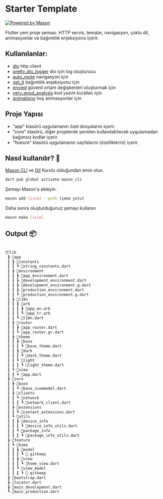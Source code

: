 # Starter Template

[![Powered by Mason](https://img.shields.io/endpoint?url=https%3A%2F%2Ftinyurl.com%2Fmason-badge)](https://github.com/felangel/mason)

Flutter yeni proje şeması. HTTP servis, temalar, navigasyon, çoklu dil, animasyonlar ve bağımlılık enjeksiyonu içerir.

## Kullanılanlar:

- [dio](https://pub.dev/packages/dio) http client
- [pretty_dio_logger](https://pub.dev/packages/pretty_dio_logger) dio için log oluşturucu
- [auto_route](https://pub.dev/packages/auto_route) navigasyon için
- [get_it](https://pub.dev/packages/get_it) bağımlılık enjeksiyonu için
- [envied](https://pub.dev/packages/envied) güvenli ortam değişkenleri oluşturmak için
- [very_good_analysis](https://pub.dev/packages/very_good_analysis) kod yazım kuralları için
- [animations](https://pub.dev/packages/animations/install) hoş animasyonlar için

## Proje Yapısı

- "app" klasörü uygulamanın özel dosyalarını içerir.
- "core" klasörü, diğer projelerde yeniden kullanılabilecek uygulamadan bağımsız kodlar içerir.
- "feature" klasörü uygulamanın sayfalarını (özelliklerini) içerir.

## Nasıl kullanılır? 🚀

[Mason CLI](https://github.com/felangel/mason/tree/master/packages/mason_cli) ve [Git](https://git-scm.com/) Kurulu olduğundan emin olun.

```sh
dart pub global activate mason_cli
```

Şemayı Mason'a ekleyin.

```sh
mason add [isim] --path [şema yolu]
```

Daha sonra oluşturduğunuz şemayı kullanın

```sh
mason make [isim]
```

## Output 📦

```sh

📦lib
 ┣ 📂app
 ┃ ┣ 📂constants
 ┃ ┃ ┗ 📜string_constants.dart
 ┃ ┣ 📂environment
 ┃ ┃ ┣ 📜app_environment.dart
 ┃ ┃ ┣ 📜development_environment.dart
 ┃ ┃ ┣ 📜development_environment.g.dart
 ┃ ┃ ┣ 📜production_environment.dart
 ┃ ┃ ┗ 📜production_environment.g.dart
 ┃ ┣ 📂l10n
 ┃ ┃ ┣ 📂arb
 ┃ ┃ ┃ ┣ 📜app_en.arb
 ┃ ┃ ┃ ┗ 📜app_tr.arb
 ┃ ┃ ┗ 📜l10n.dart
 ┃ ┣ 📂router
 ┃ ┃ ┣ 📜app_router.dart
 ┃ ┃ ┗ 📜app_router.gr.dart
 ┃ ┣ 📂theme
 ┃ ┃ ┣ 📂base
 ┃ ┃ ┃ ┗ 📜base_theme.dart
 ┃ ┃ ┣ 📂dark
 ┃ ┃ ┃ ┗ 📜dark_theme.dart
 ┃ ┃ ┗ 📂light
 ┃ ┃ ┃ ┗ 📜light_theme.dart
 ┃ ┗ 📂view
 ┃ ┃ ┗ 📜app.dart
 ┣ 📂core
 ┃ ┣ 📂base
 ┃ ┃ ┗ 📜base_viewmodel.dart
 ┃ ┣ 📂clients
 ┃ ┃ ┗ 📂network
 ┃ ┃ ┃ ┗ 📜network_client.dart
 ┃ ┣ 📂extensions
 ┃ ┃ ┗ 📜context_extensions.dart
 ┃ ┗ 📂utils
 ┃ ┃ ┣ 📂device_info
 ┃ ┃ ┃ ┗ 📜device_info_utils.dart
 ┃ ┃ ┗ 📂package_info
 ┃ ┃ ┃ ┗ 📜package_info_utils.dart
 ┣ 📂feature
 ┃ ┗ 📂home
 ┃ ┃ ┣ 📂model
 ┃ ┃ ┃ ┗ 📜.gitkeep
 ┃ ┃ ┣ 📂view
 ┃ ┃ ┃ ┗ 📜home_view.dart
 ┃ ┃ ┗ 📂view_model
 ┃ ┃ ┃ ┗ 📜.gitkeep
 ┣ 📜bootstrap.dart
 ┣ 📜locator.dart
 ┣ 📜main_development.dart
 ┗ 📜main_production.dart

```